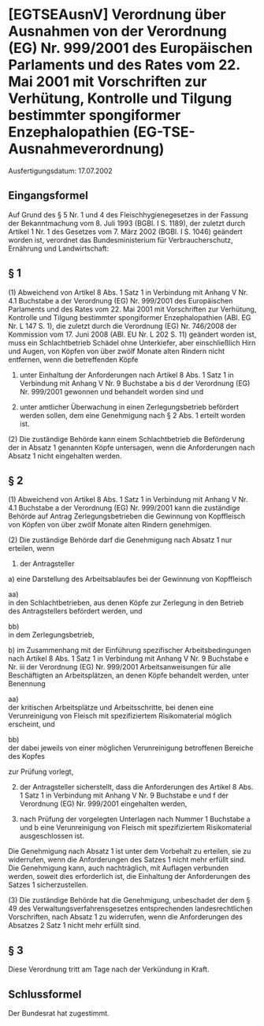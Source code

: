 # [EGTSEAusnV] Verordnung über Ausnahmen von der Verordnung (EG) Nr. 999/2001 des Europäischen Parlaments und des Rates vom 22. Mai 2001 mit Vorschriften zur Verhütung, Kontrolle und Tilgung bestimmter spongiformer Enzephalopathien  (EG-TSE-Ausnahmeverordnung)

Ausfertigungsdatum: 17.07.2002

 

## Eingangsformel

Auf Grund des § 5 Nr. 1 und 4 des Fleischhygienegesetzes in der Fassung der Bekanntmachung vom 8. Juli 1993 (BGBl. I S. 1189), der zuletzt durch Artikel 1 Nr. 1 des Gesetzes vom 7. März 2002 (BGBl. I S. 1046) geändert worden ist, verordnet das Bundesministerium für Verbraucherschutz, Ernährung und Landwirtschaft:


## § 1

(1) Abweichend von Artikel 8 Abs. 1 Satz 1 in Verbindung mit Anhang V Nr. 4.1 Buchstabe a der Verordnung (EG) Nr. 999/2001 des Europäischen Parlaments und des Rates vom 22. Mai 2001 mit Vorschriften zur Verhütung, Kontrolle und Tilgung bestimmter spongiformer Enzephalopathien (ABl. EG Nr. L 147 S. 1), die zuletzt durch die Verordnung (EG) Nr. 746/2008 der Kommission vom 17. Juni 2008 (ABl. EU Nr. L 202 S. 11) geändert worden ist, muss ein Schlachtbetrieb Schädel ohne Unterkiefer, aber einschließlich Hirn und Augen, von Köpfen von über zwölf Monate alten Rindern nicht entfernen, wenn die betreffenden Köpfe

1. unter Einhaltung der Anforderungen nach Artikel 8 Abs. 1 Satz 1 in Verbindung mit Anhang V Nr. 9 Buchstabe a bis d der Verordnung (EG) Nr. 999/2001 gewonnen und behandelt worden sind und

2. unter amtlicher Überwachung in einen Zerlegungsbetrieb befördert werden sollen, dem eine Genehmigung nach § 2 Abs. 1 erteilt worden ist.

(2) Die zuständige Behörde kann einem Schlachtbetrieb die Beförderung der in Absatz 1 genannten Köpfe untersagen, wenn die Anforderungen nach Absatz 1 nicht eingehalten werden.


## § 2

(1) Abweichend von Artikel 8 Abs. 1 Satz 1 in Verbindung mit Anhang V Nr. 4.1 Buchstabe a der Verordnung (EG) Nr. 999/2001 kann die zuständige Behörde auf Antrag Zerlegungsbetrieben die Gewinnung von Kopffleisch von Köpfen von über zwölf Monate alten Rindern genehmigen.

(2) Die zuständige Behörde darf die Genehmigung nach Absatz 1 nur erteilen, wenn

1. der Antragsteller

a) eine Darstellung des Arbeitsablaufes bei der Gewinnung von Kopffleisch

aa)  
in den Schlachtbetrieben, aus denen Köpfe zur Zerlegung in den Betrieb des Antragstellers befördert werden, und

bb)  
in dem Zerlegungsbetrieb,

b) im Zusammenhang mit der Einführung spezifischer Arbeitsbedingungen nach Artikel 8 Abs. 1 Satz 1 in Verbindung mit Anhang V Nr. 9 Buchstabe e Nr. iii der Verordnung (EG) Nr. 999/2001 Arbeitsanweisungen für alle Beschäftigten an Arbeitsplätzen, an denen Köpfe behandelt werden, unter Benennung

aa)  
der kritischen Arbeitsplätze und Arbeitsschritte, bei denen eine Verunreinigung von Fleisch mit spezifiziertem Risikomaterial möglich erscheint, und

bb)  
der dabei jeweils von einer möglichen Verunreinigung betroffenen Bereiche des Kopfes

zur Prüfung vorlegt,

2. der Antragsteller sicherstellt, dass die Anforderungen des Artikel 8 Abs. 1 Satz 1 in Verbindung mit Anhang V Nr. 9 Buchstabe e und f der Verordnung (EG) Nr. 999/2001 eingehalten werden,

3. nach Prüfung der vorgelegten Unterlagen nach Nummer 1 Buchstabe a und b eine Verunreinigung von Fleisch mit spezifiziertem Risikomaterial ausgeschlossen ist.

Die Genehmigung nach Absatz 1 ist unter dem Vorbehalt zu erteilen, sie zu widerrufen, wenn die Anforderungen des Satzes 1 nicht mehr erfüllt sind. Die Genehmigung kann, auch nachträglich, mit Auflagen verbunden werden, soweit dies erforderlich ist, die Einhaltung der Anforderungen des Satzes 1 sicherzustellen.

(3) Die zuständige Behörde hat die Genehmigung, unbeschadet der dem § 49 des Verwaltungsverfahrensgesetzes entsprechenden landesrechtlichen Vorschriften, nach Absatz 1 zu widerrufen, wenn die Anforderungen des Absatzes 2 Satz 1 nicht mehr erfüllt sind.


## § 3

Diese Verordnung tritt am Tage nach der Verkündung in Kraft.


## Schlussformel

Der Bundesrat hat zugestimmt.
